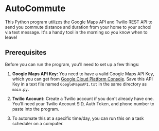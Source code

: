 # AutoCommute

This Python program utilizes the Google Maps API and Twilio REST API to send you commute distance and duration from your home to your school via text message. It's a handy tool in the morning so you know when to leave!

## Prerequisites

Before you can run the program, you'll need to set up a few things:

1. **Google Maps API Key:** You need to have a valid Google Maps API Key, which you can get from [Google Cloud Platform Console](https://console.cloud.google.com/). Save this API Key in a text file named `GoogleMapsAPI.txt` in the same directory as `main.py`.

2. **Twilio Account:** Create a Twilio account if you don't already have one. You'll need your Twilio Account SID, Auth Token, and phone number to paste into the program.

3. To automate this at a specific time/day, you can run this on a task scheduler on a computer. 

